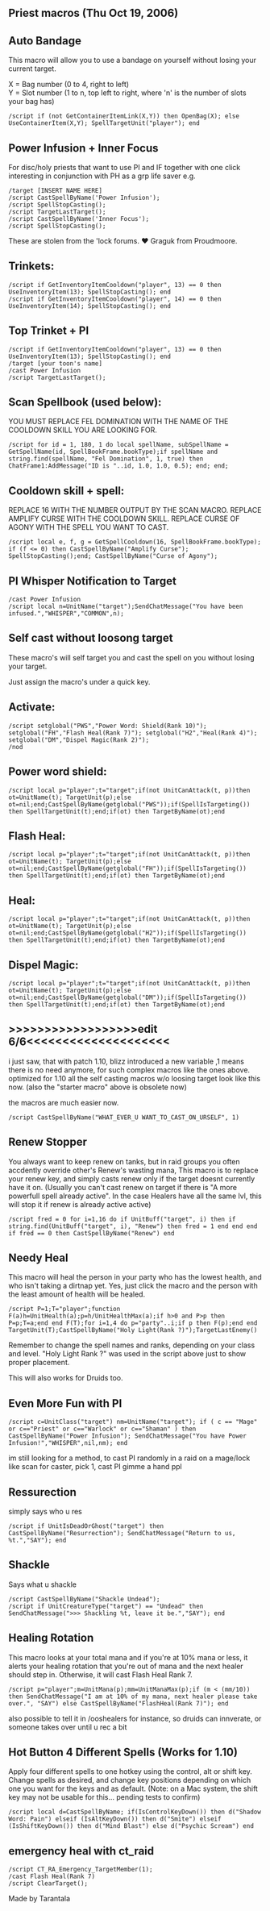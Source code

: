 ## Priest macros (Thu Oct 19, 2006)

## Auto Bandage

This macro will allow you to use a bandage on yourself without losing your current target.

X = Bag number (0 to 4, right to left)<br/>
Y = Slot number (1 to n, top left to right, where 'n' is the number of slots your bag has)<br/>
```
/script if (not GetContainerItemLink(X,Y)) then OpenBag(X); else UseContainerItem(X,Y); SpellTargetUnit("player"); end
```


## Power Infusion + Inner Focus
For disc/holy priests that want to use PI and IF together with one click
interesting in conjunction with PH as a grp life saver e.g.
```
/target [INSERT NAME HERE]
/script CastSpellByName('Power Infusion');
/script SpellStopCasting();
/script TargetLastTarget();
/script CastSpellByName('Inner Focus');
/script SpellStopCasting();
```

These are stolen from the 'lock forums. ❤️ Graguk from Proudmoore.

## Trinkets:
```
/script if GetInventoryItemCooldown("player", 13) == 0 then UseInventoryItem(13); SpellStopCasting(); end
/script if GetInventoryItemCooldown("player", 14) == 0 then UseInventoryItem(14); SpellStopCasting(); end
```

## Top Trinket + PI
```
/script if GetInventoryItemCooldown("player", 13) == 0 then UseInventoryItem(13); SpellStopCasting(); end
/target [your toon's name]
/cast Power Infusion
/script TargetLastTarget();
```

## Scan Spellbook (used below):
YOU MUST REPLACE FEL DOMINATION WITH THE NAME OF THE COOLDOWN SKILL YOU ARE LOOKING FOR.
```
/script for id = 1, 180, 1 do local spellName, subSpellName = GetSpellName(id, SpellBookFrame.bookType);if spellName and string.find(spellName, "Fel Domination", 1, true) then ChatFrame1:AddMessage("ID is "..id, 1.0, 1.0, 0.5); end; end;
```


## Cooldown skill + spell:
REPLACE 16 WITH THE NUMBER OUTPUT BY THE SCAN MACRO. REPLACE AMPLIFY CURSE WITH THE COOLDOWN SKILL. REPLACE CURSE OF AGONY WITH THE SPELL YOU WANT TO CAST.
```
/script local e, f, g = GetSpellCooldown(16, SpellBookFrame.bookType); if (f <= 0) then CastSpellByName("Amplify Curse"); SpellStopCasting();end; CastSpellByName("Curse of Agony");
```


## PI Whisper Notification to Target
```
/cast Power Infusion
/script local n=UnitName("target");SendChatMessage("You have been infused.","WHISPER","COMMON",n);
```

## Self cast without loosong target

These macro's will self target you and cast the spell on you without losing your target.

Just assign the macro's under a quick key.

## Activate:
```
/script setglobal("PWS","Power Word: Shield(Rank 10)"); setglobal("FH","Flash Heal(Rank 7)"); setglobal("H2","Heal(Rank 4)"); setglobal("DM","Dispel Magic(Rank 2)");
/nod
```

## Power word shield:
```
/script local p="player";t="target";if(not UnitCanAttack(t, p))then ot=UnitName(t); TargetUnit(p);else ot=nil;end;CastSpellByName(getglobal("PWS"));if(SpellIsTargeting()) then SpellTargetUnit(t);end;if(ot) then TargetByName(ot);end
```

## Flash Heal:
```
/script local p="player";t="target";if(not UnitCanAttack(t, p))then ot=UnitName(t); TargetUnit(p);else ot=nil;end;CastSpellByName(getglobal("FH"));if(SpellIsTargeting()) then SpellTargetUnit(t);end;if(ot) then TargetByName(ot);end
```

## Heal:
```
/script local p="player";t="target";if(not UnitCanAttack(t, p))then ot=UnitName(t); TargetUnit(p);else ot=nil;end;CastSpellByName(getglobal("H2"));if(SpellIsTargeting()) then SpellTargetUnit(t);end;if(ot) then TargetByName(ot);end
```

## Dispel Magic:
```
/script local p="player";t="target";if(not UnitCanAttack(t, p))then ot=UnitName(t); TargetUnit(p);else ot=nil;end;CastSpellByName(getglobal("DM"));if(SpellIsTargeting()) then SpellTargetUnit(t);end;if(ot) then TargetByName(ot);end
```

## >>>>>>>>>>>>>>>>>>edit 6/6<<<<<<<<<<<<<<<<<<<<
i just saw, that with patch 1.10, blizz introduced a new variable ,1
means there is no need anymore, for such complex macros like the ones above.
optimized for 1.10 all the self casting macros w/o loosing target look like this now. (also the "starter macro" above is obsolete now)

the macros are much easier now.
```
/script CastSpellByName("WHAT_EVER_U WANT_TO_CAST_ON_URSELF", 1)
```


## Renew Stopper
You always want to keep renew on tanks, but in raid groups you often accdently override other's Renew's wasting mana, This macro is to replace your renew key, and simply casts renew only if the target doesnt currently have it on. (Usually you can't cast renew on target if there is "A more powerfull spell already active". In the case Healers have all the same lvl, this will stop it if renew is already active active)
```
/script fred = 0 for i=1,16 do if UnitBuff("target", i) then if string.find(UnitBuff("target", i), "Renew") then fred = 1 end end end if fred == 0 then CastSpellByName("Renew") end
```

## Needy Heal
This macro will heal the person in your party who has the lowest health, and who isn't taking a dirtnap yet. Yes, just click the macro and the person with the least amount of health will be healed.
```
/script P=1;T="player";function F(a)h=UnitHealth(a);p=h/UnitHealthMax(a);if h>0 and P>p then P=p;T=a;end end F(T);for i=1,4 do p="party"..i;if p then F(p);end end TargetUnit(T);CastSpellByName("Holy Light(Rank ?)");TargetLastEnemy()
```

Remember to change the spell names and ranks, depending on your class and level. "Holy Light Rank ?" was used in the script above just to show proper placement.

This will also works for Druids too.

## Even More Fun with PI
```
/script c=UnitClass("target") nm=UnitName("target"); if ( c == "Mage" or c=="Priest" or c=="Warlock" or c=="Shaman" ) then CastSpellByName("Power Infusion"); SendChatMessage("You have Power Infusion!","WHISPER",nil,nm); end
```

im still looking for a method, to cast PI randomly in a raid on a mage/lock
like scan for caster, pick 1, cast PI
gimme a hand ppl




## Ressurection
simply says who u res
```
/script if UnitIsDeadOrGhost("target") then CastSpellByName("Resurrection"); SendChatMessage("Return to us, %t.","SAY"); end
```



## Shackle
Says what u shackle
```
/script CastSpellByName("Shackle Undead");
/script if UnitCreatureType("target") == "Undead" then SendChatMessage(">>> Shackling %t, leave it be.","SAY"); end
```



## Healing Rotation
This macro looks at your total mana and if you're at 10% mana or less, it alerts your healing rotation that you're out of mana and the next healer should step in. Otherwise, it will cast Flash Heal Rank 7.
```
/script p="player";m=UnitMana(p);mm=UnitManaMax(p);if (m < (mm/10)) then SendChatMessage("I am at 10% of my mana, next healer please take over.", "SAY") else CastSpellByName("FlashHeal(Rank 7)"); end
```

also possible to tell it in /ooshealers for instance, so druids can innverate, or someone takes over until u rec a bit


## Hot Button 4 Different Spells (Works for 1.10)
Apply four different spells to one hotkey using the control, alt or shift key. Change spells as desired, and change key positions depending on which one you want for the keys and as default.
(Note: on a Mac system, the shift key may not be usable for this... pending tests to confirm)
```
/script local d=CastSpellByName; if(IsControlKeyDown()) then d("Shadow Word: Pain") elseif (IsAltKeyDown()) then d("Smite") elseif (IsShiftKeyDown()) then d("Mind Blast") else d("Psychic Scream") end
```


## emergency heal with ct_raid
```
/script CT_RA_Emergency_TargetMember(1);
/cast Flash Heal(Rank 7)
/script ClearTarget();
```
 

Made by Tarantala 